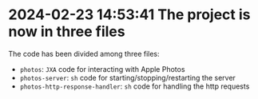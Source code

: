 # 2024-02-23 14:53:41 The project is now in three files

The code has been divided among three files:

- `photos`: `JXA` code for interacting with Apple Photos
- `photos-server`: `sh` code for starting/stopping/restarting the server
- `photos-http-response-handler`: `sh` code for handling the http requests
